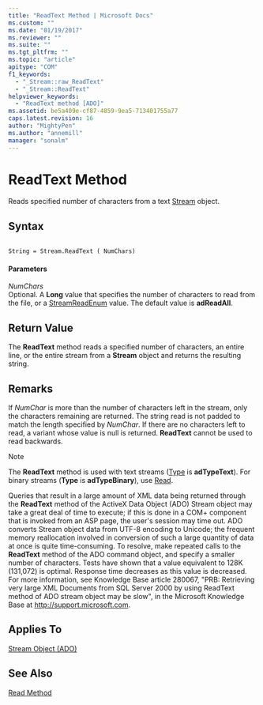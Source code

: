 ```yaml
---
title: "ReadText Method | Microsoft Docs"
ms.custom: ""
ms.date: "01/19/2017"
ms.reviewer: ""
ms.suite: ""
ms.tgt_pltfrm: ""
ms.topic: "article"
apitype: "COM"
f1_keywords: 
  - "_Stream::raw_ReadText"
  - "_Stream::ReadText"
helpviewer_keywords: 
  - "ReadText method [ADO]"
ms.assetid: be5a409e-cf87-4859-9ea5-713401755a77
caps.latest.revision: 16
author: "MightyPen"
ms.author: "annemill"
manager: "sonalm"
---
```

# ReadText Method
Reads specified number of characters from a text [Stream](../../../ado/reference/ado-api/stream-object-ado.md) object.  
  
## Syntax  
  
```  
  
String = Stream.ReadText ( NumChars)  
```  
  
#### Parameters  
 *NumChars*  
 Optional. A **Long** value that specifies the number of characters to read from the file, or a [StreamReadEnum](../../../ado/reference/ado-api/streamreadenum.md) value. The default value is **adReadAll**.  
  
## Return Value  
 The **ReadText** method reads a specified number of characters, an entire line, or the entire stream from a **Stream** object and returns the resulting string.  
  
## Remarks  
 If *NumChar* is more than the number of characters left in the stream, only the characters remaining are returned. The string read is not padded to match the length specified by *NumChar*. If there are no characters left to read, a variant whose value is null is returned. **ReadText** cannot be used to read backwards.  
  
> [!NOTE]
>  The **ReadText** method is used with text streams ([Type](../../../ado/reference/ado-api/type-property-ado-stream.md) is **adTypeText**). For binary streams (**Type** is **adTypeBinary**), use [Read](../../../ado/reference/ado-api/read-method.md).  
  
 Queries that result in a large amount of XML data being returned through the **ReadText** method of the ActiveX Data Object (ADO) Stream object may take a great deal of time to execute; if this is done in a COM+ component that is invoked from an ASP page, the user's session may time out. ADO converts Stream object data from UTF-8 encoding to Unicode; the frequent memory reallocation involved in conversion of such a large quantity of data at once is quite time-consuming. To resolve, make repeated calls to the **ReadText** method of the ADO command object, and specify a smaller number of characters. Tests have shown that a value equivalent to 128K (131,072) is optimal. Response time decreases as this value is decreased. For more information, see Knowledge Base article 280067, "PRB: Retrieving very large XML Documents from SQL Server 2000 by using ReadText method of ADO stream object may be slow", in the Microsoft Knowledge Base at http://support.microsoft.com.  
  
## Applies To  
 [Stream Object (ADO)](../../../ado/reference/ado-api/stream-object-ado.md)  
  
## See Also  
 [Read Method](../../../ado/reference/ado-api/read-method.md)